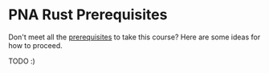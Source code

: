 # PNA Rust Prerequisites

Don't meet all the [prerequisites][pre] to take this course? Here are some ideas
for how to proceed.

TODO :)

[pre]: ../README.md#user-content-prerequisites

